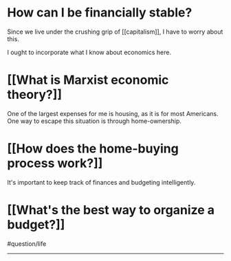 # How can I be financially stable?
Since we live under the crushing grip of [[capitalism]], I have to worry about this. 

I ought to incorporate what I know about economics here.
# [[What is Marxist economic theory?]]

One of the largest expenses for me is housing, as it is for most Americans. One way to escape this situation is through home-ownership.
# [[How does the home-buying process work?]]

It's important to keep track of finances and budgeting intelligently.
# [[What's the best way to organize a budget?]]

#question/life 

---
